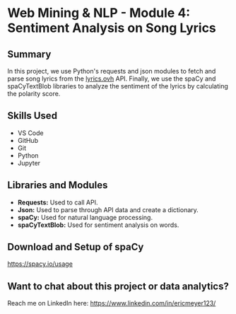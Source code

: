 # Web Mining & NLP - Module 4: Sentiment Analysis on Song Lyrics

## Summary
In this project, we use Python's requests and json modules to fetch and parse song lyrics from the [lyrics.ovh](https://lyricsovh.docs.apiary.io/#) API.
Finally, we use the spaCy and spaCyTextBlob libraries to analyze the sentiment of the lyrics by calculating the polarity score.

## Skills Used
- VS Code
- GitHub
- Git
- Python
- Jupyter

## Libraries and Modules
- __Requests:__ Used to call API.
- __Json:__ Used to parse through API data and create a dictionary.
- __spaCy:__ Used for natural language processing.
- __spaCyTextBlob:__ Used for sentiment analysis on words.

## Download and Setup of spaCy
https://spacy.io/usage

## Want to chat about this project or data analytics?
Reach me on LinkedIn here: https://www.linkedin.com/in/ericmeyer123/
